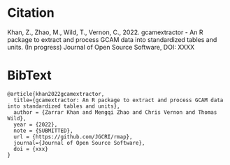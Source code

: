 
<!-------------------------->
<!-------------------------->
# Citation
<!-------------------------->
<!-------------------------->

Khan, Z., Zhao, M., Wild, T., Vernon, C., 2022. gcamextractor - An R package to extract and process GCAM data into standardized tables and units. (In progress) Journal of Open Source Software, DOI: XXXX


<!-------------------------->
<!-------------------------->
# BibText
<!-------------------------->
<!-------------------------->

```
@article{khan2022gcamextractor,
  title={gcamextractor: An R package to extract and process GCAM data into standardized tables and units},
  author = {Zarrar Khan and Mengqi Zhao and Chris Vernon and Thomas Wild},
  year = {2022},
  note = {SUBMITTED},
  url = {https://github.com/JGCRI/rmap},
  journal={Journal of Open Source Software},
  doi = {xxx}
}
```